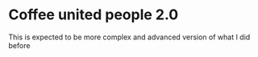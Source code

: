 # Coffee united people 2.0
This is expected to be more complex and advanced version of what I did before
